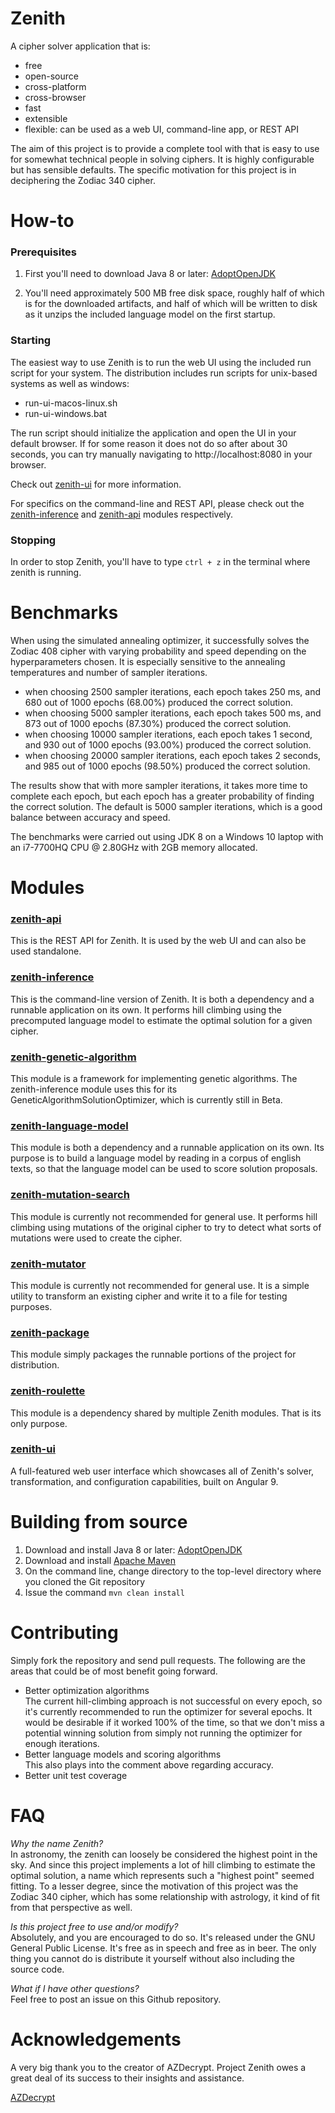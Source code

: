 # Zenith
A cipher solver application that is:
 - free
 - open-source
 - cross-platform
 - cross-browser
 - fast
 - extensible
 - flexible: can be used as a web UI, command-line app, or REST API

The aim of this project is to provide a complete tool with that is easy to use for somewhat technical people in solving ciphers.  It is highly configurable but has sensible defaults.  The specific motivation for this project is in deciphering the Zodiac 340 cipher.

# How-to
### Prerequisites
1. First you'll need to download Java 8 or later: [AdoptOpenJDK](https://adoptopenjdk.net/)

2. You'll need approximately 500 MB free disk space, roughly half of which is for the downloaded artifacts, and half of which will be written to disk as it unzips the included language model on the first startup.  

### Starting
The easiest way to use Zenith is to run the web UI using the included run script for your system.  The distribution includes run scripts for unix-based systems as well as windows:
 - run-ui-macos-linux.sh
 - run-ui-windows.bat

The run script should initialize the application and open the UI in your default browser.  If for some reason it does not do so after about 30 seconds, you can try manually navigating to http://localhost:8080 in your browser.

Check out [zenith-ui](zenith-ui/README.md) for more information.

For specifics on the command-line and REST API, please check out the [zenith-inference](zenith-inference/README.md) and [zenith-api](zenith-api/README.md) modules respectively.

### Stopping
In order to stop Zenith, you'll have to type `ctrl + z` in the terminal where zenith is running.

# Benchmarks
When using the simulated annealing optimizer, it successfully solves the Zodiac 408 cipher with varying probability and speed depending on the hyperparameters chosen.  It is especially sensitive to the annealing temperatures and number of sampler iterations.
 - when choosing 2500 sampler iterations, each epoch takes 250 ms, and 680 out of 1000 epochs (68.00%) produced the correct solution.
 - when choosing 5000 sampler iterations, each epoch takes 500 ms, and 873 out of 1000 epochs (87.30%) produced the correct solution.
 - when choosing 10000 sampler iterations, each epoch takes 1 second, and 930 out of 1000 epochs (93.00%) produced the correct solution.
 - when choosing 20000 sampler iterations, each epoch takes 2 seconds, and 985 out of 1000 epochs (98.50%) produced the correct solution.
 
The results show that with more sampler iterations, it takes more time to complete each epoch, but each epoch has a greater probability of finding the correct solution.  The default is 5000 sampler iterations, which is a good balance between accuracy and speed.

The benchmarks were carried out using JDK 8 on a Windows 10 laptop with an i7-7700HQ CPU @ 2.80GHz with 2GB memory allocated.

# Modules
### [zenith-api](zenith-api/README.md)
This is the REST API for Zenith.  It is used by the web UI and can also be used standalone.
### [zenith-inference](zenith-inference/README.md)
This is the command-line version of Zenith.  It is both a dependency and a runnable application on its own.  It performs hill climbing using the precomputed language model to estimate the optimal solution for a given cipher.
### [zenith-genetic-algorithm](zenith-genetic-algorithm/README.md)
This module is a framework for implementing genetic algorithms.  The zenith-inference module uses this for its GeneticAlgorithmSolutionOptimizer, which is currently still in Beta.
### [zenith-language-model](zenith-language-model/README.md)
This module is both a dependency and a runnable application on its own.  Its purpose is to build a language model by reading in a corpus of english texts, so that the language model can be used to score solution proposals.
### [zenith-mutation-search](zenith-mutation-search/README.md)
This module is currently not recommended for general use.  It performs hill climbing using mutations of the original cipher to try to detect what sorts of mutations were used to create the cipher.
### [zenith-mutator](zenith-mutator/README.md)
This module is currently not recommended for general use.  It is a simple utility to transform an existing cipher and write it to a file for testing purposes.
### [zenith-package](zenith-package/README.md)
This module simply packages the runnable portions of the project for distribution.
### [zenith-roulette](zenith-roulette/README.md)
This module is a dependency shared by multiple Zenith modules.  That is its only purpose.
### [zenith-ui](zenith-ui/README.md)
A full-featured web user interface which showcases all of Zenith's solver, transformation, and configuration capabilities, built on Angular 9.

# Building from source
1. Download and install Java 8 or later: [AdoptOpenJDK](https://adoptopenjdk.net/)
2. Download and install [Apache Maven](https://maven.apache.org/download.cgi)
3. On the command line, change directory to the top-level directory where you cloned the Git repository
4. Issue the command `mvn clean install`

# Contributing
Simply fork the repository and send pull requests.  The following are the areas that could be of most benefit going forward.
* Better optimization algorithms \
   The current hill-climbing approach is not successful on every epoch, so it's currently recommended to run the optimizer for several epochs.  It would be desirable if it worked 100% of the time, so that we don't miss a potential winning solution from simply not running the optimizer for enough iterations.
* Better language models and scoring algorithms \
   This also plays into the comment above regarding accuracy.
* Better unit test coverage

# FAQ
*Why the name Zenith?* \
In astronomy, the zenith can loosely be considered the highest point in the sky.  And since this project implements a lot of hill climbing to estimate the optimal solution, a name which represents such a "highest point" seemed fitting.  To a lesser degree, since the motivation of this project was the Zodiac 340 cipher, which has some relationship with astrology, it kind of fit from that perspective as well.

*Is this project free to use and/or modify?* \
Absolutely, and you are encouraged to do so.  It's released under the GNU General Public License.  It's free as in speech and free as in beer.  The only thing you cannot do is distribute it yourself without also including the source code.

*What if I have other questions?* \
Feel free to post an issue on this Github repository.

# Acknowledgements
A very big thank you to the creator of AZDecrypt.  Project Zenith owes a great deal of its success to their insights and assistance.

[AZDecrypt](http://zodiackillersite.com/viewtopic.php?f=81&t=3198)
